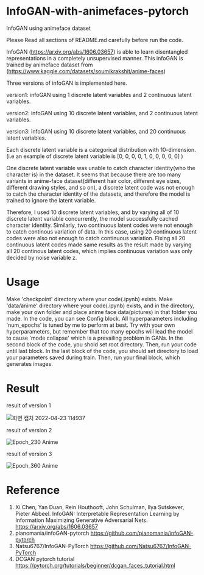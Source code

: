 # InfoGAN-with-animefaces-pytorch
InfoGAN using animeface dataset

Please Read all sections of README.md carefully before run the code.

InfoGAN (https://arxiv.org/abs/1606.03657) is able to learn disentangled representations in a completely unsupervised manner.
This infoGAN is trained by animeface dataset from (https://www.kaggle.com/datasets/soumikrakshit/anime-faces)

Three versions of infoGAN is implemented here.

version1: infoGAN using 1 discrete latent variables and 2 continuous latent variables.

version2: infoGAN using 10 discrete latent variables, and 2 continuous latent variables.

version3: infoGAN using 10 discrete latent variables, and 20 continuous latent variables. 


Each discrete latent variable is a categorical distribution with 10-dimension. (i.e an example of discrete latent variable is [0, 0, 0, 0, 1, 0, 0, 0, 0, 0] )

One discrete latent variable was unable to catch character identity(who the character is) in the dataset. It seems that because there are too many variants in anime-face dataset(different hair color, different eye sizes, different drawing styles, and so on), a discrete latent code was not enough to catch the character identity of the datasets, and therefore the model is trained to ignore the latent variable.

Therefore, I used 10 discrete latent variables, and by varying all of 10 discrete latent variable concurrently, the model successfully cached character identity.
Similarly, two continuous latent codes were not enough to catch continous variation of data. In this case, using 20 continuous latent codes were also not enough to catch continuous variation. Fixing all 20 continuous latent codes made same results as the result made by varying all 20 continous latent codes, which implies continuous variation was only decided by noise variable z.

# Usage
Make 'checkpoint' directory where your code(.ipynb) exists.
Make 'data/anime' directory where your code(.ipynb) exists, and in the directory, make your own folder and place anime face data(pictures) in that folder you made.
In the code, you can see Config block. All hyperparameters including 'num_epochs' is tuned by me to perform at best. Try with your own hyperparameters, but remember that too many epochs will lead the model to cause 'mode collapse' which is a prevailing problem in GANs.
In the second block of the code, you shold set root directory.
Then, run your code until last block.
In the last block of the code, you should set directory to load your parameters saved during train.
Then, run your final block, which generates images.

# Result


result of version 1

![화면 캡처 2022-04-23 114937](https://user-images.githubusercontent.com/104057435/164870670-1a40b981-9741-4232-8b0a-e0cc5f84e2d7.png)

result of version 2

![Epoch_230 Anime](https://user-images.githubusercontent.com/104057435/164868815-323d793b-295b-4719-9143-0970c2bcf40f.png)

result of version 3

![Epoch_360 Anime](https://user-images.githubusercontent.com/104057435/164868699-03903a9f-6549-4305-85ee-f83714ff9289.png)

# Reference
1. Xi Chen, Yan Duan, Rein Houthooft, John Schulman, Ilya Sutskever, Pieter Abbeel. InfoGAN: Interpretable Representation Learning by Information Maximizing Generative Adversarial Nets. https://arxiv.org/abs/1606.03657
2. pianomania/infoGAN-pytorch https://github.com/pianomania/infoGAN-pytorch
3. Natsu6767/InfoGAN-PyTorch https://github.com/Natsu6767/InfoGAN-PyTorch
4. DCGAN pytorch tutorial https://pytorch.org/tutorials/beginner/dcgan_faces_tutorial.html
 
